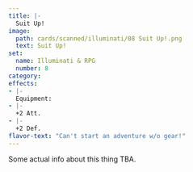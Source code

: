 ```yaml
---
title: |-
  Suit Up!
image: 
  path: cards/scanned/illuminati/08 Suit Up!.png
  text: Suit Up!
set:
  name: Illuminati & RPG
  number: 8
category: 
effects: 
- |-
  Equipment:
- |-
  +2 Att.
- |-
  +2 Def.
flavor-text: "Can't start an adventure w/o gear!"
---
```

Some actual info about this thing TBA.
